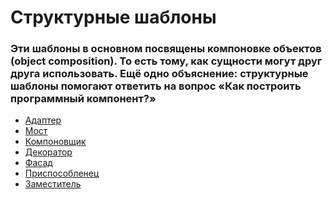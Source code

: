 # Структурные шаблоны

<h3>Эти шаблоны в основном посвящены компоновке объектов (object composition). То есть тому, как сущности могут друг друга использовать. Ещё одно объяснение: структурные шаблоны помогают ответить на вопрос «Как построить программный компонент?»</h3>

- [Адаптер][Adapter]
- [Мост][Bridge]
- [Компоновщик][Linker]
- [Декоратор][Decorator]
- [Фасад][Facade]
- [Приспособленец][TheOpportunist]
- [Заместитель][Vice]

[Adapter]: https://github.com/MishanyaGG/PatternsPHP/tree/master/Структурные/Adapter
[Bridge]: https://github.com/MishanyaGG/PatternsPHP/tree/master/Структурные/Bridge
[Linker]: https://github.com/MishanyaGG/PatternsPHP/tree/master/Структурные/Linker
[Decorator]: https://github.com/MishanyaGG/PatternsPHP/tree/master/Структурные/Decorator
[Facade]: https://github.com/MishanyaGG/PatternsPHP/tree/master/Структурные/Facade
[TheOpportunist]: https://github.com/MishanyaGG/PatternsPHP/tree/master/Структурные/TheOpportunist
[Vice]: https://github.com/MishanyaGG/PatternsPHP/tree/master/Структурные/Vice

